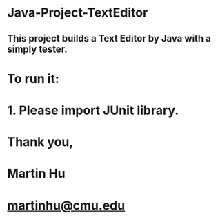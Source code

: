 # Java-Project-TextEditor
## This project builds a Text Editor by Java with a simply tester.
# To run it:
# 1. Please import JUnit library.

# Thank you,
# Martin Hu
# martinhu@cmu.edu

